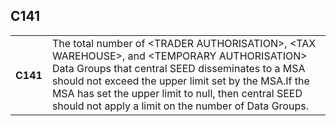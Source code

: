 ## C141
<table>
 <tr>
  <th>
   C141
  </th>
  <td>
   The total number of &lt;TRADER AUTHORISATION&gt;, &lt;TAX WAREHOUSE&gt;, and &lt;TEMPORARY AUTHORISATION&gt; Data Groups that central SEED disseminates to a MSA should not exceed the upper limit set by the MSA.If the MSA has set the upper limit to null, then central SEED should not apply a limit on the number of Data Groups.
  </td>
 </tr>
</table>
